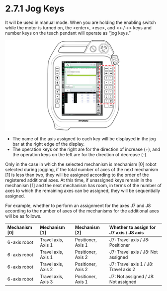# 2.7.1 Jog Keys

It will be used in manual mode. When you are holding the enabling switch while the motor is turned on, the &lt;enter&gt;, &lt;esc&gt;, and &lt;←/→&gt; keys and number keys on the teach pendant will operate as “jog keys.”

![Figure 25 Jog Keys on the Teach Pendant](../../_assets/image_95.png)

* The name of the axis assigned to each key will be displayed in the jog bar at the right edge of the display.
* The operation keys on the right are for the direction of increase \(+\), and the operation keys on the left are for the direction of decrease \(-\).

Only in the case in which the selected mechanism is mechanism \[0\] robot selected during jogging, if the total number of axes of the next mechanism \[1\] is less than two, they will be assigned according to the order of the registered additional axes. At this time, if unassigned keys remain in the mechanism \[1\] and the next mechanism has room, in terms of the number of axes to which the remaining axes can be assigned, they will be sequentially assigned.

For example, whether to perform an assignment for the axes J7 and J8 according to the number of axes of the mechanisms for the additional axes will be as follows.

| Mechanism \[0\] | Mechanism \[1\] | Mechanism \[2\] | Whether to assign for J7 axis / J8 axis |
| :--- | :--- | :--- | :--- |
| 6-axis robot | Travel axis, Axis 1 | Positioner, Axis 1 | J7: Travel axis / J8: Positioner |
| 6-axis robot | Travel axis, Axis 1 | Positioner, Axis 2 | J7: Travel axis / J8: Not assigned |
| 6-axis robot | Travel axis, Axis 2 | Positioner, Axis 2 | J7: Travel axis 1 / J8: Travel axis 2 |
| 6-axis robot | Travel axis, Axis 3 | Positioner, Axis 1 | J7: Not assigned / J8: Not assigned |








